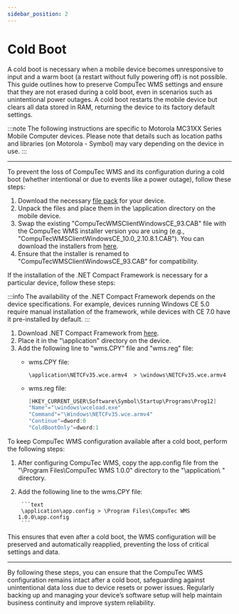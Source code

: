 ```yaml
---
sidebar_position: 2
---
```


# Cold Boot

A cold boot is necessary when a mobile device becomes unresponsive to input and a warm boot (a restart without fully powering off) is not possible.  This guide outlines how to preserve CompuTec WMS settings and ensure that they are not erased during a cold boot, even in scenarios such as unintentional power outages. A cold boot restarts the mobile device but clears all data stored in RAM, returning the device to its factory default settings.

:::note
    The following instructions are specific to Motorola MC31XX Series Mobile Computer devices. Please note that details such as location paths and libraries (on Motorola - Symbol) may vary depending on the device in use.
:::

---

To prevent the loss of CompuTec WMS and its configuration during a cold boot (whether intentional or due to events like a power outage), follow these steps:

1. Download the necessary [file pack](https://connect.computec.pl/download/attachments/139691704/ColdBoot.rar?version=1&modificationDate=1607340510133&api=v2) for your device.
2. Unpack the files and place them in the \application directory on the mobile device.
3. Swap the existing "CompuTecWMSClientWindowsCE_93.CAB" file with the CompuTec WMS installer version you are using (e.g., "CompuTecWMSClientWindowsCE_10.0_2.10.8.1.CAB"). You can download the installers from [here](https://learn.computec.one/docs/wms/releases/download).
4. Ensure that the installer is renamed to "CompuTecWMSClientWindowsCE_93.CAB" for compatibility.

If the installation of the .NET Compact Framework is necessary for a particular device, follow these steps:

:::info
    The availability of the .NET Compact Framework depends on the device specifications. For example, devices running Windows CE 5.0 require manual installation of the framework, while devices with CE 7.0 have it pre-installed by default.
:::

1. Download .NET Compact Framework from [here](https://connect.computec.pl/display/WMS100EN/WMS+Handheld+Device+Client).
2. Place it in the "\application\" directory on the device.
3. Add the following line to "wms.CPY" file and "wms.reg" file:
    - wms.CPY file:

        ```text
        \application\NETCFv35.wce.armv4  > \windows\NETCFv35.wce.armv4
        ```

    - wms.reg file:

        ```csharp
        [HKEY_CURRENT_USER\Software\Symbol\Startup\Programs\Prog12]
        "Name"="\windows\wceload.exe"
        "Command"="\Windows\NETCFv35.wce.armv4"
        "Continue"=dword:0
        "ColdBootOnly"=dword:1
        ```

To keep CompuTec WMS configuration available after a cold boot, perform the following steps:

1. After configuring CompuTec WMS, copy the app.config file from the "\Program Files\CompuTec WMS 1.0.0" directory to the "\application\ " directory.

2. Add the following line to the wms.CPY file:

        ```text
        \application\app.config > \Program Files\CompuTec WMS 1.0.0\app.config
        ```

This ensures that even after a cold boot, the WMS configuration will be preserved and automatically reapplied, preventing the loss of critical settings and data.

---
By following these steps, you can ensure that the CompuTec WMS configuration remains intact after a cold boot, safeguarding against unintentional data loss due to device resets or power issues. Regularly backing up and managing your device’s software setup will help maintain business continuity and improve system reliability.
